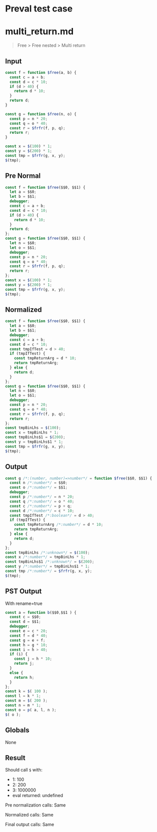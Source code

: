 # Preval test case

# multi_return.md

> Free > Free nested > Multi return
>
>

## Input

`````js filename=intro
const f = function $free(a, b) {
  const c = a + b;
  const d = c * 10;
  if (d > 40) {
    return d * 10;
  }
  return d;
}

const g = function $free(n, o) {
  const p = n * 20;
  const q = o * 40;
  const r = $frfr(f, p, q);
  return r;
}

const x = $(100) * 1;
const y = $(200) * 1;
const tmp = $frfr(g, x, y);
$(tmp);
`````

## Pre Normal


`````js filename=intro
const f = function $free($$0, $$1) {
  let a = $$0;
  let b = $$1;
  debugger;
  const c = a + b;
  const d = c * 10;
  if (d > 40) {
    return d * 10;
  }
  return d;
};
const g = function $free($$0, $$1) {
  let n = $$0;
  let o = $$1;
  debugger;
  const p = n * 20;
  const q = o * 40;
  const r = $frfr(f, p, q);
  return r;
};
const x = $(100) * 1;
const y = $(200) * 1;
const tmp = $frfr(g, x, y);
$(tmp);
`````

## Normalized


`````js filename=intro
const f = function $free($$0, $$1) {
  let a = $$0;
  let b = $$1;
  debugger;
  const c = a + b;
  const d = c * 10;
  const tmpIfTest = d > 40;
  if (tmpIfTest) {
    const tmpReturnArg = d * 10;
    return tmpReturnArg;
  } else {
    return d;
  }
};
const g = function $free($$0, $$1) {
  let n = $$0;
  let o = $$1;
  debugger;
  const p = n * 20;
  const q = o * 40;
  const r = $frfr(f, p, q);
  return r;
};
const tmpBinLhs = $(100);
const x = tmpBinLhs * 1;
const tmpBinLhs$1 = $(200);
const y = tmpBinLhs$1 * 1;
const tmp = $frfr(g, x, y);
$(tmp);
`````

## Output


`````js filename=intro
const g /*:(number, number)=>number*/ = function $free($$0, $$1) {
  const n /*:number*/ = $$0;
  const o /*:number*/ = $$1;
  debugger;
  const p /*:number*/ = n * 20;
  const q /*:number*/ = o * 40;
  const c /*:number*/ = p + q;
  const d /*:number*/ = c * 10;
  const tmpIfTest /*:boolean*/ = d > 40;
  if (tmpIfTest) {
    const tmpReturnArg /*:number*/ = d * 10;
    return tmpReturnArg;
  } else {
    return d;
  }
};
const tmpBinLhs /*:unknown*/ = $(100);
const x /*:number*/ = tmpBinLhs * 1;
const tmpBinLhs$1 /*:unknown*/ = $(200);
const y /*:number*/ = tmpBinLhs$1 * 1;
const tmp /*:number*/ = $frfr(g, x, y);
$(tmp);
`````

## PST Output

With rename=true

`````js filename=intro
const a = function b($$0,$$1 ) {
  const c = $$0;
  const d = $$1;
  debugger;
  const e = c * 20;
  const f = d * 40;
  const g = e + f;
  const h = g * 10;
  const i = h > 40;
  if (i) {
    const j = h * 10;
    return j;
  }
  else {
    return h;
  }
};
const k = $( 100 );
const l = k * 1;
const m = $( 200 );
const n = m * 1;
const o = p( a, l, n );
$( o );
`````

## Globals

None

## Result

Should call `$` with:
 - 1: 100
 - 2: 200
 - 3: 1000000
 - eval returned: undefined

Pre normalization calls: Same

Normalized calls: Same

Final output calls: Same
